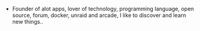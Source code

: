 - Founder of alot apps, lover of technology, programming language, open source, forum, docker, unraid and arcade, I like to discover and learn new things..
  <br>




































































































































































































































































































































































































































































